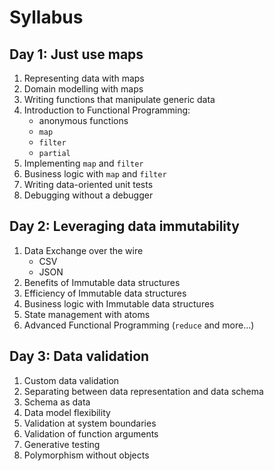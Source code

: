 

# Syllabus 


## Day 1: Just use maps

1. Representing data with maps
1. Domain modelling with maps
1. Writing functions that manipulate generic data
1. Introduction to Functional Programming: 
    * anonymous functions
    * `map`
    * `filter`
    * `partial`
1. Implementing `map` and  `filter`
1. Business logic with `map` and `filter`
1. Writing data-oriented unit tests
1. Debugging without a debugger


## Day 2: Leveraging data immutability

1. Data Exchange over the wire
    * CSV
    * JSON
1. Benefits of Immutable data structures
1. Efficiency of Immutable data structures
1. Business logic with Immutable data structures
1. State management with atoms
1. Advanced Functional Programming (`reduce` and more...)


## Day 3: Data validation

1. Custom data validation
1. Separating between data representation and data schema
1. Schema as data
1. Data model flexibility
1. Validation at system boundaries
1. Validation of function arguments
1. Generative testing
1. Polymorphism without objects 

